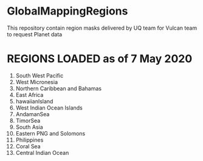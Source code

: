 # GlobalMappingRegions


This repository contain region masks delivered by UQ team for Vulcan team to request Planet data



# REGIONS LOADED as of 7 May 2020
1. South West Pacific
2. West Micronesia
3. Northern Caribbean and Bahamas
4. East Africa
5. hawaiianIsland
6. West Indian Ocean Islands
7. AndamanSea
8. TimorSea
9. South Asia
10. Eastern PNG and Solomons
11. Philippines
12. Coral Sea
13. Central Indian Ocean


